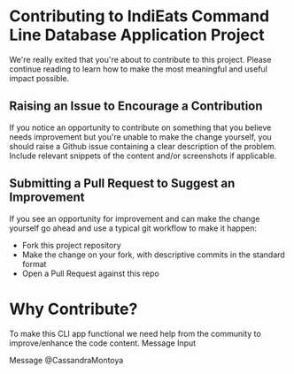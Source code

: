 # Contributing to IndiEats Command Line Database Application Project

We're really exited that you're about to contribute to this project. Please continue reading to learn how to make the most meaningful and useful impact possible.

## Raising an Issue to Encourage a Contribution

If you notice an opportunity to contribute on something that you believe needs improvement but you're unable to make the change yourself, you should raise a Github issue containing a clear description of the problem. Include relevant snippets of the content and/or screenshots if applicable.

## Submitting a Pull Request to Suggest an Improvement

If you see an opportunity for improvement and can make the change yourself go
ahead and use a typical git workflow to make it happen:

* Fork this project repository
* Make the change on your fork, with descriptive commits in the standard format
* Open a Pull Request against this repo


# Why Contribute?

To make this CLI app functional we need help from the community to improve/enhance the code content.
Message Input

Message @CassandraMontoya
